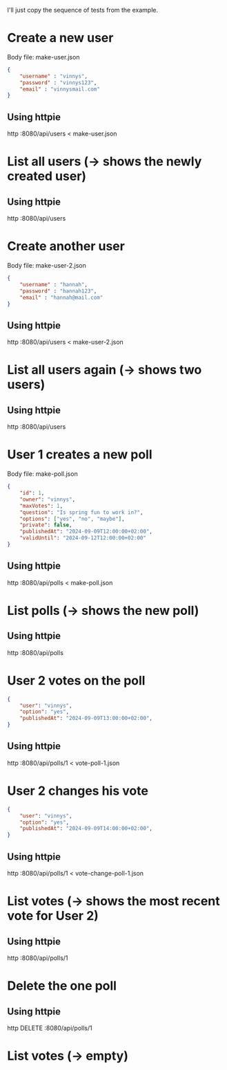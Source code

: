 I'll just copy the sequence of tests from the example.


# Create a new user
Body file: make-user.json
```json
{
    "username" : "vinnys",
    "password" : "vinnys123",
    "email" : "vinnysmail.com"
}
```

## Using httpie
http :8080/api/users < make-user.json

# List all users (-> shows the newly created user)

## Using httpie
http :8080/api/users 

# Create another user

Body file: make-user-2.json
```json
{
    "username" : "hannah",
    "password" : "hannah123",
    "email" : "hannah@mail.com"
}
```

## Using httpie
http :8080/api/users < make-user-2.json

# List all users again (-> shows two users)

## Using httpie
http :8080/api/users 

# User 1 creates a new poll

Body file: make-poll.json
```json
{
    "id": 1,
    "owner": "vinnys",
    "maxVotes": 1,
    "question": "Is spring fun to work in?",
    "options": ["yes", "no", "maybe"],
    "private": false,
    "publishedAt": "2024-09-09T12:00:00+02:00",
    "validUntil": "2024-09-12T12:00:00+02:00"
}
```

## Using httpie
http :8080/api/polls < make-poll.json

# List polls (-> shows the new poll)

## Using httpie
http :8080/api/polls

# User 2 votes on the poll
```json
{
    "user": "vinnys",
    "option": "yes",
    "publishedAt": "2024-09-09T13:00:00+02:00",
}
```

## Using httpie
http :8080/api/polls/1 < vote-poll-1.json

# User 2 changes his vote
```json
{
    "user": "vinnys",
    "option": "yes",
    "publishedAt": "2024-09-09T14:00:00+02:00",
}
```

## Using httpie
http :8080/api/polls/1 < vote-change-poll-1.json

# List votes (-> shows the most recent vote for User 2)

## Using httpie
http :8080/api/polls/1

# Delete the one poll

## Using httpie
http DELETE :8080/api/polls/1

# List votes (-> empty)


